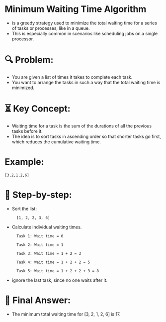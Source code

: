 # Minimum Waiting Time Algorithm 
- is a greedy strategy used to minimize the total waiting time for a series of tasks or processes, like in a queue. 
- This is especially common in scenarios like scheduling jobs on a single processor.

# 🔍 Problem:
- You are given a list of times it takes to complete each task. 
- You want to arrange the tasks in such a way that the total waiting time is minimized.

# ⏳ Key Concept:
- Waiting time for a task is the sum of the durations of all the previous tasks before it.
- The idea is to sort tasks in ascending order so that shorter tasks go first, which reduces the cumulative waiting time.

# Example:
    
    [3,2,1,2,6]

# 🔢 Step-by-step:
- Sort the list:

        [1, 2, 2, 3, 6]

- Calculate individual waiting times.

        Task 1: Wait time = 0

        Task 2: Wait time = 1

        Task 3: Wait time = 1 + 2 = 3

        Task 4: Wait time = 1 + 2 + 2 = 5

        Task 5: Wait time = 1 + 2 + 2 + 3 = 8

- ignore the last task, since no one waits after it.

# 🧠 Final Answer:
- The minimum total waiting time for [3, 2, 1, 2, 6] is 17.